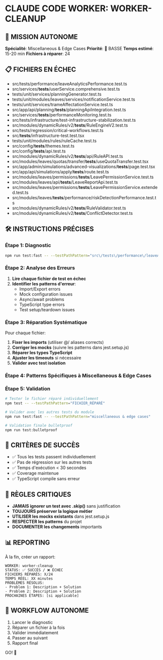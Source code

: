 # CLAUDE CODE WORKER: WORKER-CLEANUP

## 🎯 MISSION AUTONOME
**Spécialité**: Miscellaneous & Edge Cases
**Priorité**: 📝 BASSE
**Temps estimé**: 15-20 min
**Fichiers à réparer**: 24

## 📋 FICHIERS EN ÉCHEC
- src/tests/performance/leaveAnalyticsPerformance.test.ts
- src/services/__tests__/userService.comprehensive.test.ts
- tests/unit/services/planningGenerator.test.ts
- tests/unit/modules/leaves/services/notificationService.test.ts
- tests/unit/services/trameAffectationService.test.ts
- src/app/api/planning/__tests__/planningApiIntegration.test.ts
- src/services/__tests__/performanceMonitoring.test.ts
- src/tests/infrastructure/test-infrastructure-stabilization.test.ts
- src/modules/dynamicRules/v2/__tests__/RuleEngineV2.test.ts
- src/tests/regression/critical-workflows.test.ts
- src/__tests__/infrastructure-test.test.tsx
- tests/unit/modules/rules/ruleCache.test.ts
- src/config/__tests__/themes.test.ts
- src/config/__tests__/api.test.ts
- src/modules/dynamicRules/v2/__tests__/api/RuleAPI.test.ts
- src/modules/leaves/quotas/transfer/__tests__/useQuotaTransfer.test.tsx
- src/app/admin/simulations/advanced-visualizations/__tests__/page.test.tsx
- src/app/api/simulations/apply/__tests__/route.test.ts
- src/modules/leaves/permissions/__tests__/LeavePermissionService.test.ts
- src/modules/leaves/api/__tests__/LeaveReportApi.test.ts
- src/modules/leaves/permissions/__tests__/LeavePermissionService.extended.test.ts
- src/modules/leaves/__tests__/performance/riskDetectionPerformance.test.ts
- src/modules/dynamicRules/v2/__tests__/RuleValidator.test.ts
- src/modules/dynamicRules/v2/__tests__/ConflictDetector.test.ts

## 🛠️ INSTRUCTIONS PRÉCISES

### Étape 1: Diagnostic
```bash
npm run test:fast -- --testPathPattern="src\/tests\/performance\/leaveAnalyticsPerformance.test.ts"
```

### Étape 2: Analyse des Erreurs
1. **Lire chaque fichier de test en échec**
2. **Identifier les patterns d'erreur**:
   - Import/Export errors
   - Mock configuration issues  
   - Async/await problems
   - TypeScript type errors
   - Test setup/teardown issues

### Étape 3: Réparation Systématique
Pour chaque fichier:
1. **Fixer les imports** (utiliser @/ aliases corrects)
2. **Corriger les mocks** (suivre les patterns dans jest.setup.js)
3. **Réparer les types TypeScript** 
4. **Ajuster les timeouts** si nécessaire
5. **Valider avec test isolation**

### Étape 4: Patterns Spécifiques à Miscellaneous & Edge Cases



### Étape 5: Validation
```bash
# Tester le fichier réparé individuellement
npm test -- --testPathPattern="FICHIER_RÉPARÉ"

# Valider avec les autres tests du module  
npm run test:fast -- --testPathPattern="miscellaneous & edge cases"

# Validation finale bulletproof
npm run test:bulletproof
```

## 🎯 CRITÈRES DE SUCCÈS
- ✅ Tous les tests passent individuellement
- ✅ Pas de régression sur les autres tests
- ✅ Temps d'exécution < 30 secondes
- ✅ Coverage maintenue
- ✅ TypeScript compile sans erreur

## 🚨 RÈGLES CRITIQUES
- **JAMAIS ignorer un test avec .skip()** sans justification
- **TOUJOURS préserver la logique métier** 
- **UTILISER les mocks existants** dans jest.setup.js
- **RESPECTER les patterns** du projet
- **DOCUMENTER les changements** importants

## 📊 REPORTING
À la fin, créer un rapport:
```
WORKER: worker-cleanup
STATUS: ✅ SUCCÈS / ❌ ÉCHEC
FICHIERS RÉPARÉS: X/24
TEMPS RÉEL: XX minutes
PROBLÈMES RÉSOLUS:
- Problem 1: Description + Solution
- Problem 2: Description + Solution
PROCHAINES ÉTAPES: [si applicable]
```

## 🔄 WORKFLOW AUTONOME
1. Lancer le diagnostic
2. Réparer un fichier à la fois
3. Valider immédiatement
4. Passer au suivant
5. Rapport final

GO! 🚀